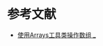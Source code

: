 



# 参考文献

- [使用Arrays工具类操作数组 _](https://sunluomeng.top/2019/09/14/shi-yong-arrays-gong-ju-lei-cao-zuo-shu-zu/)